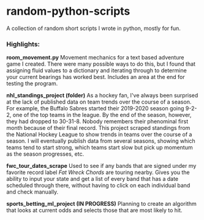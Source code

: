 # random-python-scripts

A collection of random short scripts I wrote in python, mostly for fun.

### Highlights:
**room_movement.py**
Movement mechanics for a text based adventure game I created. There were many possible ways to do this, but I found that assigning fluid values to a dictionary and iterating through to determine your current bearings has worked best. Includes an area at the end for testing the program. 

**nhl_standings_project (folder)**
As a hockey fan, I've always been surprised at the lack of published data on team trends over the course of a season. For example, the Buffalo Sabres started their 2019-2020 season going 9-2-2, one of the top teams in the league. By the end of the season, however, they had dropped to 30-31-8. Nobody remembers their phenominal first month because of their final record. This project scraped standings from the National Hockey League to show trends in teams over the course of a season. I will eventually publish data from several seasons, showing which teams tend to start strong, which teams start slow but pick up momentum as the season progresses, etc.

**fwc_tour_dates_scrape**
Used to see if any bands that are signed under my favorite record label *Fat Wreck Chords* are touring nearby. Gives you the ability to input your state and get a list of every band that has a date scheduled through there, without having to click on each individual band and check manually. 



**sports_betting_ml_project (IN PROGRESS)**
Planning to create an algorithm that looks at current odds and selects those that are most likely to hit.

